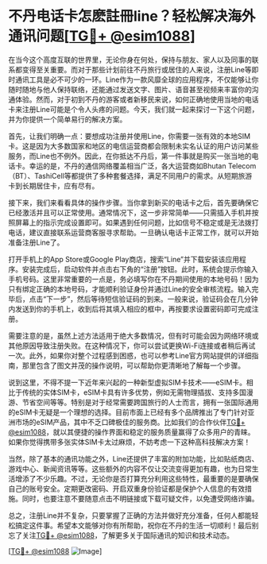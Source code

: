 # 不丹电话卡怎麽註冊line？轻松解决海外通讯问题[[TG💪+ @esim1088](https://t.me/s/esim1088)]

在当今这个高度互联的世界里，无论你身在何处，保持与朋友、家人以及同事的联系都变得至关重要。而对于那些计划前往不丹旅行或居住的人来说，注册Line等即时通讯工具是必不可少的一环。Line作为一款风靡全球的应用程序，不仅能够让你随时随地与他人保持联络，还能通过发送文字、图片、语音甚至视频来丰富你的沟通体验。然而，对于初到不丹的游客或者新移民来说，如何正确地使用当地的电话卡来注册Line可能是个令人头疼的问题。今天，我们就一起来探讨一下这个问题，并为你提供一个简单易行的解决方案。

首先，让我们明确一点：要想成功注册并使用Line，你需要一张有效的本地SIM卡。这是因为大多数国家和地区的电信运营商都会限制未实名认证的用户访问某些服务，而Line也不例外。因此，在你抵达不丹后，第一件事就是购买一张当地的电话卡。幸运的是，不丹的通信网络覆盖相当广泛，各大运营商如Bhutan Telecom（BT）、TashiCell等都提供了多种套餐选择，满足不同用户的需求。从短期旅游卡到长期居住卡，应有尽有。

接下来，我们来看看具体的操作步骤。当你拿到新买的电话卡之后，首先要确保它已经激活并且可以正常使用。通常情况下，这一步非常简单——只需插入手机并按照屏幕上的指示完成设置即可。如果遇到任何问题，比如信号不稳定或是无法拨打电话，建议直接联系运营商客服寻求帮助。一旦确认电话卡正常工作，就可以开始准备注册Line了。

打开手机上的App Store或Google Play商店，搜索“Line”并下载安装该应用程序。安装完成后，启动软件并点击右下角的“注册”按钮。此时，系统会提示你输入手机号码。这里非常重要的一点是，务必填写你在不丹期间使用的本地号码！因为只有绑定正确的本地号码，才能顺利验证身份并通过Line的安全审核流程。输入完毕后，点击“下一步”，然后等待短信验证码的到来。一般来说，验证码会在几分钟内发送到你的手机上，收到后将其填入相应的框中，再按要求设置密码即可完成注册。

需要注意的是，虽然上述方法适用于绝大多数情况，但有时可能会因为网络环境或其他原因导致注册失败。在这种情况下，你可以尝试更换Wi-Fi连接或者稍后再试一次。此外，如果你对整个过程感到困惑，也可以参考Line官方网站提供的详细指南，那里包含了图文并茂的操作说明，可以帮助你更清晰地了解每一个步骤。

说到这里，不得不提一下近年来兴起的一种新型虚拟SIM卡技术——eSIM卡。相比于传统的实体SIM卡，eSIM卡具有许多优势，例如无需物理插拔、支持多国漫游、节省空间等等。特别是对于经常需要跨国旅行的人士而言，拥有一张国际通用的eSIM卡无疑是一个理想的选择。目前市面上已经有多个品牌推出了专门针对亚洲市场的eSIM产品，其中不乏口碑极佳的服务商。比如我们的合作伙伴[TG💪+ @esim1088](https://t.me/s/esim1088)，就以其便捷的操作界面和稳定的服务质量赢得了众多用户的青睐。如果你觉得携带多张实体SIM卡太过麻烦，不妨考虑一下这种高科技解决方案！

当然，除了基本的通讯功能之外，Line还提供了丰富的附加功能，比如贴纸商店、游戏中心、新闻资讯等等。这些额外的内容不仅让交流变得更加有趣，也为日常生活增添了不少乐趣。不过，无论你是否打算充分利用这些特性，最重要的是要确保自己的账号安全。定期更改密码、开启双重身份验证都是保护个人信息的有效措施。同时，也要注意不要随意点击不明链接或下载可疑文件，以免遭受网络诈骗。

总之，注册Line并不复杂，只要掌握了正确的方法并做好充分准备，任何人都能轻松搞定这件事。希望本文能够对你有所帮助，祝你在不丹的生活一切顺利！最后别忘了关注[TG💪+ @esim1088](https://t.me/s/esim1088)，了解更多关于国际通讯的知识和技术动态。

[[TG💪+ @esim1088](https://t.me/s/esim1088) ![Image](https://i.postimg.cc/4NQfJmqS/Snipaste-2025-05-13-00-14-12.png)]
